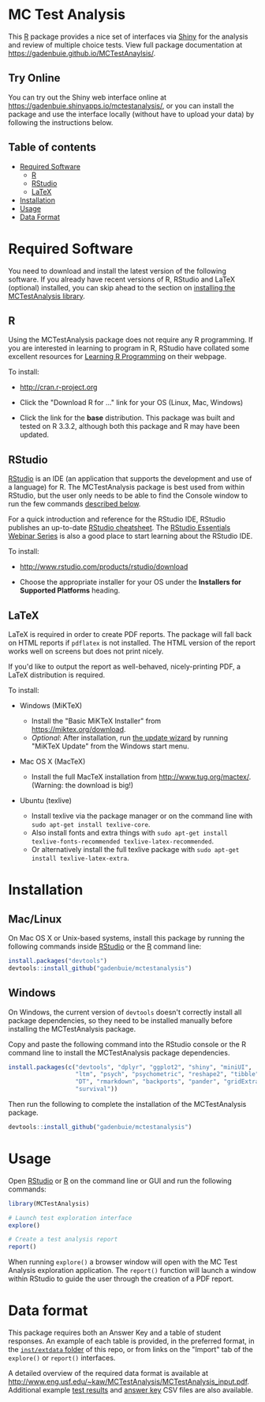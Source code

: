# MC Test Analysis

This [R] package provides a nice set of interfaces via [Shiny] for the analysis and review of multiple choice tests.
View full package documentation at <https://gadenbuie.github.io/MCTestAnaylsis/>.

## Try Online

You can try out the Shiny web interface online at <https://gadenbuie.shinyapps.io/mctestanalysis/>, or you can install the package and use the interface locally (without have to upload your data) by following the instructions below.

## Table of contents

- [Required Software](#required-software)
    - [R](#r)
    - [RStudio](#rstudio)
    - [LaTeX](#latex)
- [Installation](#installation)
- [Usage](#usage)
- [Data Format](#data-format)

# Required Software

You need to download and install the latest version of the following software.
If you already have recent versions of R, RStudio and LaTeX (optional) installed, you can skip ahead to the section on [installing the MCTestAnalysis library](#install-mctestanalysis).

## R 

Using the MCTestAnalysis package does not require any R programming. 
If you are interested in learning to program in R, RStudio have collated some excellent resources for [Learning R Programming](https://www.rstudio.com/online-learning/#R) on their webpage.

To install:

- <http://cran.r-project.org>

- Click the "Download R for ..." link for your OS (Linux, Mac, Windows)

- Click the link for the **base** distribution. This package was built and tested on R 3.3.2, although both this package and R may have been updated.


## RStudio

[RStudio] is an IDE (an application that supports the development and use of a language) for R.
The MCTestAnalysis package is best used from within RStudio, but the user only needs to be able to find the Console window to run the few commands [described below](#install-mctestanalysis).

For a quick introduction and reference for the RStudio IDE, RStudio publishes an up-to-date [RStudio cheatsheet](https://www.rstudio.com/resources/cheatsheets/).
The [RStudio Essentials Webinar Series](https://www.rstudio.com/resources/webinars/rstudio-essentials-webinar-series-part-1/) is also a good place to start learning about the RStudio IDE.

To install:

- <http://www.rstudio.com/products/rstudio/download>

- Choose the appropriate installer for your OS under the **Installers for Supported Platforms** heading.

## LaTeX

LaTeX is required in order to create PDF reports.
The package will fall back on HTML reports if `pdflatex` is not installed.
The HTML version of the report works well on screens but does not print nicely.

If you'd like to output the report as well-behaved, nicely-printing PDF, a LaTeX distribution is required.

To install:

- Windows (MiKTeX)
     - Install the "Basic MiKTeX Installer" from <https://miktex.org/download>.
     - *Optional*: After installation, run [the update wizard](https://miktex.org/howto/update-miktex) by running "MiKTeX Update" from the Windows start menu.

- Mac OS X (MacTeX)
    - Install the full MacTeX installation from <http://www.tug.org/mactex/>. (Warning: the download is big!)

- Ubuntu (texlive)
    - Install texlive via the package manager or on the command line with `sudo apt-get install texlive-core`.
    - Also install fonts and extra things with `sudo apt-get install texlive-fonts-recommended texlive-latex-recommended`.
    - Or alternatively install the full texlive package with `sudo apt-get install texlive-latex-extra`.


# Installation

## Mac/Linux

On Mac OS X or Unix-based systems, install this package by running the following commands inside [RStudio] or the [R] command line:

```r
install.packages("devtools")
devtools::install_github("gadenbuie/mctestanalysis")
```

## Windows

On Windows, the current version of `devtools` doesn't correctly install all package dependencies, so they need to be installed manually before installing the MCTestAnalysis package.

Copy and paste the following command into the RStudio console or the R command line to install the MCTestAnalysis package dependencies.

```r
install.packages(c("devtools", "dplyr", "ggplot2", "shiny", "miniUI",
                   "ltm", "psych", "psychometric", "reshape2", "tibble",
                   "DT", "rmarkdown", "backports", "pander", "gridExtra",
                   "survival"))
```

Then run the following to complete the installation of the MCTestAnalysis package.

```r
devtools::install_github("gadenbuie/mctestanalysis")
```

# Usage

Open [RStudio] or [R] on the command line or GUI and run the following commands:

```r
library(MCTestAnalysis)

# Launch test exploration interface
explore()

# Create a test analysis report
report()
```

When running `explore()` a browser window will open with the MC Test Analysis exploration application.
The `report()` function will launch a window within RStudio to guide the user through the creation of a PDF report.

# Data format

This package requires both an Answer Key and a table of student responses. 
An example of each table is provided, in the preferred format, in the  [`inst/extdata` folder](inst/extdata) of this repo, or from links on the "Import" tab of the `explore()` or `report()` interfaces.

A detailed overview of the required data format is available at <http://www.eng.usf.edu/~kaw/MCTestAnalysis/MCTestAnalysis_input.pdf>.
Additional example [test results](http://www.eng.usf.edu/~kaw/MCTestAnalysis/sample_answer_key.csv) and [answer key](http://www.eng.usf.edu/~kaw/MCTestAnalysis/sample_student_answers.csv) CSV files are also available.

[R]: https://cran.r-project.org/
[Shiny]: http://shiny.rstudio.com/
[Rstudio]: https://www.rstudio.com/products/RStudio/
[Rtools]: https://cran.r-project.org/bin/windows/Rtools/
